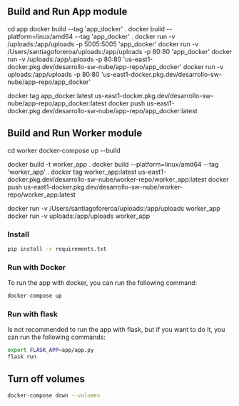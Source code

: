 ## Build and Run App module

cd app
docker build --tag 'app_docker' .
docker build --platform=linux/amd64 --tag 'app_docker' .
docker run -v /uploads:/app/uploads -p 5005:5005 'app_docker'
docker run -v /Users/santiagoforeroa/uploads:/app/uploads -p 80:80 'app_docker'
docker run -v /uploads:/app/uploads -p 80:80 'us-east1-docker.pkg.dev/desarrollo-sw-nube/app-repo/app_docker'
docker run -v uploads:/app/uploads -p 80:80 'us-east1-docker.pkg.dev/desarrollo-sw-nube/app-repo/app_docker'

docker tag app_docker:latest us-east1-docker.pkg.dev/desarrollo-sw-nube/app-repo/app_docker:latest
docker push us-east1-docker.pkg.dev/desarrollo-sw-nube/app-repo/app_docker:latest

## Build and Run Worker module

cd worker
docker-compose up --build

docker build -t worker_app .
docker build --platform=linux/amd64 --tag 'worker_app' .
docker tag worker_app:latest us-east1-docker.pkg.dev/desarrollo-sw-nube/worker-repo/worker_app:latest
docker push us-east1-docker.pkg.dev/desarrollo-sw-nube/worker-repo/worker_app:latest

docker run -v /Users/santiagoforeroa/uploads:/app/uploads worker_app
docker run -v uploads:/app/uploads worker_app

### Install

```bash
pip install -r requirements.txt
```

### Run with Docker

To run the app with docker, you can run the following command:

```bash
docker-compose up
```

### Run with flask

Is not recommended to run the app with flask, but if you want to do it, you can run the following commands:

```bash
export FLASK_APP=app/app.py
flask run
```

## Turn off volumes

```bash
docker-compose down --volumes
```
